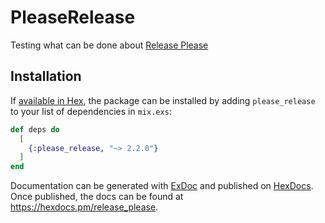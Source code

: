 # PleaseRelease

Testing what can be done about [Release Please](https://github.com/googleapis/release-please.)

## Installation

If [available in Hex](https://hex.pm/docs/publish), the package can be installed
by adding `please_release` to your list of dependencies in `mix.exs`:

<!---x-release-please-start-version--->
```elixir
def deps do
  [
    {:please_release, "~> 2.2.0"}
  ]
end
```
<!---x-release-please-end--->

Documentation can be generated with [ExDoc](https://github.com/elixir-lang/ex_doc)
and published on [HexDocs](https://hexdocs.pm). Once published, the docs can
be found at <https://hexdocs.pm/release_please>.

